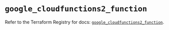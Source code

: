 # `google_cloudfunctions2_function`

Refer to the Terraform Registry for docs: [`google_cloudfunctions2_function`](https://registry.terraform.io/providers/hashicorp/google-beta/5.21.0/docs/resources/google_cloudfunctions2_function).
